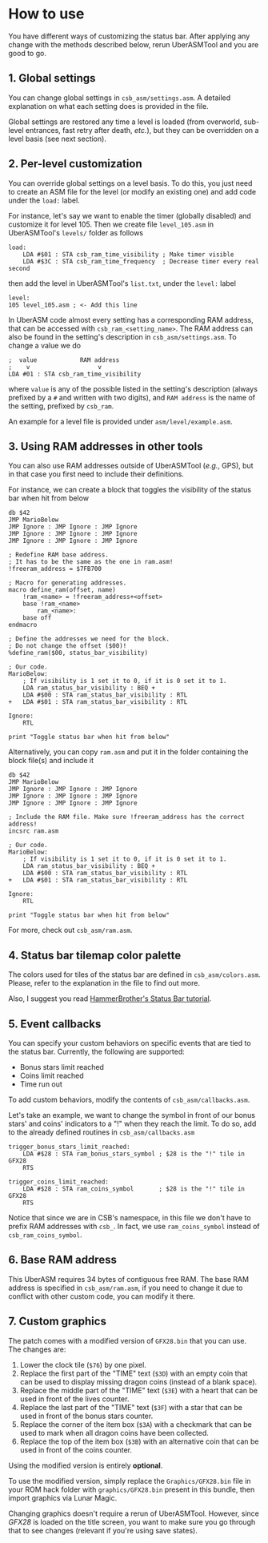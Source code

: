 # How to use

You have different ways of customizing the status bar. After applying any change
with the methods described below, rerun UberASMTool and you are good to go.

## 1. Global settings

You can change global settings in `csb_asm/settings.asm`. A detailed explanation
on what each setting does is provided in the file.

Global settings are restored any time a level is loaded (from overworld,
sub-level entrances, fast retry after death, _etc._), but they can be overridden
on a level basis (see next section).

## 2. Per-level customization

You can override global settings on a level basis. To do this, you just need to
create an ASM file for the level (or modify an existing one) and add code under
the `load:` label.

For instance, let's say we want to enable the timer (globally disabled) and
customize it for level 105. Then we create file `level_105.asm` in UberASMTool's
`levels/` folder as follows

```asar
load:
    LDA #$01 : STA csb_ram_time_visibility ; Make timer visible
    LDA #$3C : STA csb_ram_time_frequency  ; Decrease timer every real second
```

then add the level in UberASMTool's `list.txt`, under the `level:` label

```uberasm
level:
105 level_105.asm ; <- Add this line
```

In UberASM code almost every setting has a corresponding RAM address, that can
be accessed with `csb_ram_<setting_name>`. The RAM address can also be found in
the setting's description in `csb_asm/settings.asm`. To change a value we do

```asar
;  value            RAM address
;    v                   v
LDA #01 : STA csb_ram_time_visibility
```

where `value` is any of the possible listed in the setting's description (always
prefixed by a `#` and written with two digits), and `RAM address` is the name of
the setting, prefixed by `csb_ram`.

An example for a level file is provided under `asm/level/example.asm`.

## 3. Using RAM addresses in other tools

You can also use RAM addresses outside of UberASMTool (_e.g._, GPS), but in that
case you first need to include their definitions.

For instance, we can create a block that toggles the visibility of the status
bar when hit from below

```asar
db $42
JMP MarioBelow
JMP Ignore : JMP Ignore : JMP Ignore
JMP Ignore : JMP Ignore : JMP Ignore
JMP Ignore : JMP Ignore : JMP Ignore

; Redefine RAM base address.
; It has to be the same as the one in ram.asm!
!freeram_address = $7FB700

; Macro for generating addresses.
macro define_ram(offset, name)
    !ram_<name> = !freeram_address+<offset>
    base !ram_<name>
        ram_<name>:
    base off
endmacro

; Define the addresses we need for the block.
; Do not change the offset ($00)!
%define_ram($00, status_bar_visibility)

; Our code.
MarioBelow:
    ; If visibility is 1 set it to 0, if it is 0 set it to 1.
    LDA ram_status_bar_visibility : BEQ +
    LDA #$00 : STA ram_status_bar_visibility : RTL
+   LDA #$01 : STA ram_status_bar_visibility : RTL

Ignore:
    RTL

print "Toggle status bar when hit from below"
```

Alternatively, you can copy `ram.asm` and put it in the folder containing the
block file(s) and include it

```asar
db $42
JMP MarioBelow
JMP Ignore : JMP Ignore : JMP Ignore
JMP Ignore : JMP Ignore : JMP Ignore
JMP Ignore : JMP Ignore : JMP Ignore

; Include the RAM file. Make sure !freeram_address has the correct address!
incsrc ram.asm

; Our code.
MarioBelow:
    ; If visibility is 1 set it to 0, if it is 0 set it to 1.
    LDA ram_status_bar_visibility : BEQ +
    LDA #$00 : STA ram_status_bar_visibility : RTL
+   LDA #$01 : STA ram_status_bar_visibility : RTL

Ignore:
    RTL

print "Toggle status bar when hit from below"
```

For more, check out `csb_asm/ram.asm`.

## 4. Status bar tilemap color palette

The colors used for tiles of the status bar are defined in `csb_asm/colors.asm`.
Please, refer to the explanation in the file to find out more.

Also, I suggest you read
[HammerBrother's Status Bar tutorial](https://www.smwcentral.net/?p=section&a=details&id=26018).

## 5. Event callbacks

You can specify your custom behaviors on specific events that are tied to the
status bar. Currently, the following are supported:

- Bonus stars limit reached
- Coins limit reached
- Time run out

To add custom behaviors, modify the contents of `csb_asm/callbacks.asm`.

Let's take an example, we want to change the symbol in front of our bonus stars'
and coins' indicators to a "!" when they reach the limit. To do so, add to the
already defined routines in `csb_asm/callbacks.asm`

```asar
trigger_bonus_stars_limit_reached:
    LDA #$28 : STA ram_bonus_stars_symbol ; $28 is the "!" tile in GFX28
    RTS

trigger_coins_limit_reached:
    LDA #$28 : STA ram_coins_symbol       ; $28 is the "!" tile in GFX28
    RTS
```

Notice that since we are in CSB's namespace, in this file we don't have to
prefix RAM addresses with `csb_`. In fact, we use `ram_coins_symbol` instead of
`csb_ram_coins_symbol`.

## 6. Base RAM address

This UberASM requires 34 bytes of contiguous free RAM. The base RAM address is
specified in `csb_asm/ram.asm`, if you need to change it due to conflict with
other custom code, you can modify it there.

## 7. Custom graphics

The patch comes with a modified version of `GFX28.bin` that you can use. The
changes are:

1. Lower the clock tile (`$76`) by one pixel.
2. Replace the first part of the "TIME" text (`$3D`) with an empty coin that can
   be used to display missing dragon coins (instead of a blank space).
3. Replace the middle part of the "TIME" text (`$3E`) with a heart that can be
   used in front of the lives counter.
4. Replace the last part of the "TIME" text (`$3F`) with a star that can be used
   in front of the bonus stars counter.
5. Replace the corner of the item box (`$3A`) with a checkmark that can be used
   to mark when all dragon coins have been collected.
6. Replace the top of the item box (`$3B`) with an alternative coin that can be
   used in front of the coins counter.

Using the modified version is entirely **optional**.

To use the modified version, simply replace the `Graphics/GFX28.bin` file in
your ROM hack folder with `graphics/GFX28.bin` present in this bundle, then
import graphics via Lunar Magic.

Changing graphics doesn't require a rerun of UberASMTool. However, since _GFX28_
is loaded on the title screen, you want to make sure you go through that to see
changes (relevant if you're using save states).
